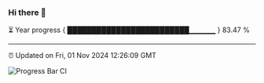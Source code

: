 ### Hi there 👋

⏳ Year progress { █████████████████████████▁▁▁▁▁ } 83.47 %

---

⏰ Updated on Fri, 01 Nov 2024 12:26:09 GMT

![Progress Bar CI](https://github.com/liununu/liununu/workflows/Progress%20Bar%20CI/badge.svg)
